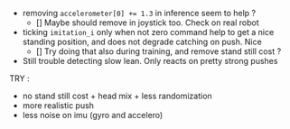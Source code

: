 - removing `accelerometer[0] += 1.3` in inference seem to help ?
  - [] Maybe should remove in joystick too. Check on real robot
- ticking `imitation_i` only when not zero command help to get a nice standing position, and does not degrade catching on push. Nice
  - [] Try doing that also during training, and remove stand still cost ?
- Still trouble detecting slow lean. Only reacts on pretty strong pushes


TRY :
- no stand still cost + head mix + less randomization
- more realistic push
- less noise on imu (gyro and accelero)
